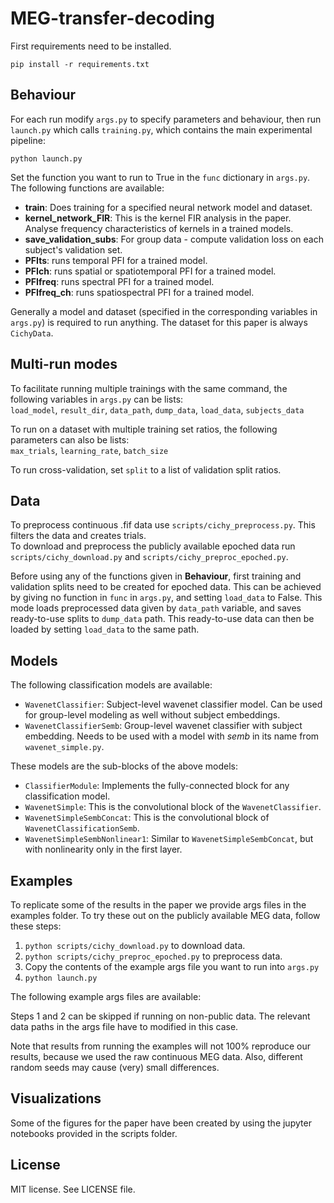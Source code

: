 # MEG-transfer-decoding

First requirements need to be installed.
```
pip install -r requirements.txt
```


## Behaviour
For each run modify ```args.py``` to specify parameters and behaviour, then run ```launch.py``` which calls ```training.py```, which contains the main experimental pipeline:
```
python launch.py
```
Set the function you want to run to True in the ```func``` dictionary in ```args.py```.
The following functions are available:
* **train**: Does training for a specified neural network model and dataset.
* **kernel_network_FIR**: This is the kernel FIR analysis in the paper. Analyse frequency characteristics of kernels in a trained models.
* **save_validation_subs**: For group data - compute validation loss on each subject's validation set.
* **PFIts**: runs temporal PFI for a trained model.
* **PFIch**: runs spatial or spatiotemporal PFI for a trained model.
* **PFIfreq**: runs spectral PFI for a trained model.
* **PFIfreq_ch**: runs spatiospectral PFI for a trained model.

Generally a model and dataset (specified in the corresponding variables in ```args.py```) is required to run anything. The dataset for this paper is always ```CichyData```.

## Multi-run modes
To facilitate running multiple trainings with the same command, the following variables in ```args.py``` can be lists:  
```load_model```, ```result_dir```, ```data_path```, ```dump_data```, ```load_data```, ```subjects_data```

To run on a dataset with multiple training set ratios, the following parameters can also be lists:  
```max_trials```, ```learning_rate```, ```batch_size```

To run cross-validation, set ```split``` to a list of validation split ratios.

## Data
To preprocess continuous .fif data use ```scripts/cichy_preprocess.py```. This filters the data and creates trials.  
To download and preprocess the publicly available epoched data run ```scripts/cichy_download.py``` and ```scripts/cichy_preproc_epoched.py```.

Before using any of the functions given in **Behaviour**, first training and validation splits need to be created for epoched data. This can be achieved by giving no function in ```func``` in ```args.py```, and setting ```load_data``` to False. This mode loads preprocessed data given by ```data_path``` variable, and saves ready-to-use splits to ```dump_data``` path. This ready-to-use data can then be loaded by setting ```load_data``` to the same path.

## Models
The following classification models are available:
* ```WavenetClassifier```: Subject-level wavenet classifier model. Can be used for group-level modeling as well without subject embeddings.
* ```WavenetClassifierSemb```: Group-level wavenet classifier with subject embedding. Needs to be used with a model with *semb* in its name from ```wavenet_simple.py```.  

These models are the sub-blocks of the above models:
* ```ClassifierModule```: Implements the fully-connected block for any classification model.
* ```WavenetSimple```: This is the convolutional block of the ```WavenetClassifier```.
* ```WavenetSimpleSembConcat```: This is the convolutional block of ```WavenetClassificationSemb```.
* ```WavenetSimpleSembNonlinear1```: Similar to ```WavenetSimpleSembConcat```, but with nonlinearity only in the first layer.

## Examples
To replicate some of the results in the paper we provide args files in the examples folder. To try these out on the publicly available MEG data, follow these steps:  
1. ```python scripts/cichy_download.py``` to download data.
2. ```python scripts/cichy_preproc_epoched.py``` to preprocess data.
3. Copy the contents of the example args file you want to run into ```args.py```
4. ```python launch.py```

The following example args files are available:


Steps 1 and 2 can be skipped if running on non-public data. The relevant data paths in the args file have to modified in this case.

Note that results from running the examples will not 100% reproduce our results, because we used the raw continuous MEG data. Also, different random seeds may cause (very) small differences.

## Visualizations
Some of the figures for the paper have been created by using the jupyter notebooks provided in the scripts folder.

## License
MIT license. See LICENSE file.
